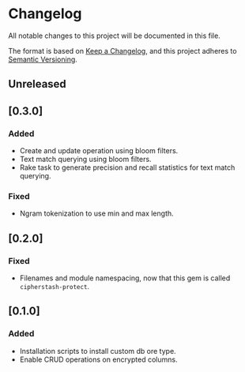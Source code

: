 # Changelog

All notable changes to this project will be documented in this file.

The format is based on [Keep a Changelog](https://keepachangelog.com/en/1.0.0/),
and this project adheres to [Semantic Versioning](https://semver.org/spec/v2.0.0.html).

## Unreleased

## [0.3.0]

### Added

- Create and update operation using bloom filters.
- Text match querying using bloom filters.
- Rake task to generate precision and recall statistics for text match querying.

### Fixed

- Ngram tokenization to use min and max length.

## [0.2.0]

### Fixed

- Filenames and module namespacing, now that this gem is called `cipherstash-protect`.

## [0.1.0]

### Added

- Installation scripts to install custom db ore type.
- Enable CRUD operations on encrypted columns.
